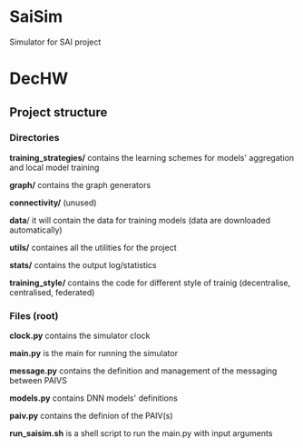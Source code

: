 # SaiSim
Simulator for SAI project
# DecHW

## Project structure

### Directories
**training_strategies/** contains the learning schemes for models' aggregation and local model training

**graph/** contains the graph generators

**connectivity/** (unused)

**data**/ it will contain the data for training models (data are downloaded automatically)

**utils/** containes all the utilities for the project

**stats/** contains the output log/statistics

**training_style/** contains the code for different style of trainig (decentralise, centralised, federated)

### Files (root)
**clock.py** contains the simulator clock 

**main.py** is the main for running the simulator

**message.py** contains the definition and management of the messaging between PAIVS

**models.py** contains DNN models' definitions

**paiv.py** contains the definion of the PAIV(s)

**run_saisim.sh** is a shell script to run the main.py with input arguments 
